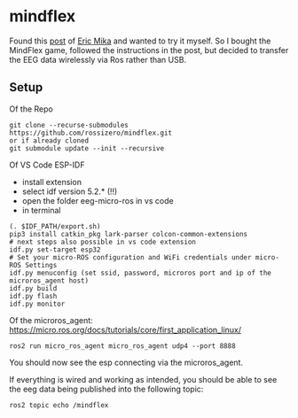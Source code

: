 # mindflex
Found this [post](https://frontiernerds.com/brain-hack) of [Eric Mika](https://github.com/kitschpatrol) and wanted to try it myself.
So I bought the MindFlex game, followed the instructions in the post, but decided to transfer the EEG data wirelessly via Ros rather than USB.

## Setup
Of the Repo

```
git clone --recurse-submodules https://github.com/rossizero/mindflex.git
or if already cloned
git submodule update --init --recursive
```
Of VS Code ESP-IDF
* install extension
* select idf version 5.2.* (!!)
* open the folder eeg-micro-ros in vs code
* in terminal

```
(. $IDF_PATH/export.sh)
pip3 install catkin_pkg lark-parser colcon-common-extensions
# next steps also possible in vs code extension
idf.py set-target esp32 
# Set your micro-ROS configuration and WiFi credentials under micro-ROS Settings
idf.py menuconfig (set ssid, password, microros port and ip of the microros_agent host)
idf.py build
idf.py flash
idf.py monitor
```
Of the microros_agent: 
https://micro.ros.org/docs/tutorials/core/first_application_linux/

```
ros2 run micro_ros_agent micro_ros_agent udp4 --port 8888
```
You should now see the esp connecting via the microros_agent.

If everything is wired and working as intended, you should be able to see the eeg data being published into the following topic:
```
ros2 topic echo /mindflex
```
